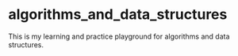 # algorithms_and_data_structures
This is my learning and practice playground for algorithms and data structures.
